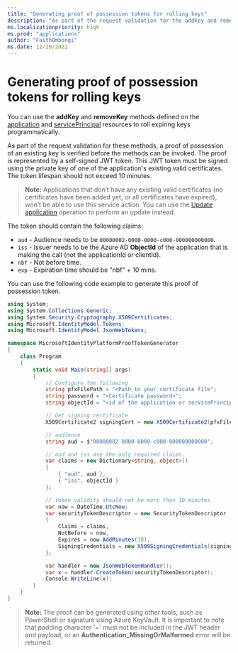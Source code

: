 ```yaml
---
title: "Generating proof of possession tokens for rolling keys"
description: "As part of the request validation for the addKey and removeKey methods, a proof of possession token is required. This document provides guidance for generating the proof of possession token."
ms.localizationpriority: high
ms.prod: "applications"
author: "FaithOmbongi"
ms.date: 12/20/2022
---
```


# Generating proof of possession tokens for rolling keys

You can use the **addKey** and **removeKey** methods defined on the [application](/graph/api/resources/application) and [servicePrincipal](/graph/api/resources/serviceprincipal) resources to roll expiring keys programmatically.

As part of the request validation for these methods, a proof of possession of an existing key is verified before the methods can be invoked. The proof is represented by a self-signed JWT token. This JWT token must be signed using the private key of one of the application's existing valid certificates. The token lifespan should not exceed 10 minutes.

> **Note:** Applications that don’t have any existing valid certificates (no certificates have been added yet, or all certificates have expired), won’t be able to use this service action. You can use the [Update application](/graph/api/application-update) operation to perform an update instead.

The token should contain the following claims:

- `aud` - Audience needs to be `00000002-0000-0000-c000-000000000000`.
- `iss` - Issuer needs to be the Azure AD __ObjectId__  of the application that is making the call (not the applicationId or clientId).
- `nbf` - Not before time.
- `exp` - Expiration time should be "nbf" + 10 mins.

You can use the following code example to generate this proof of possession token.

```csharp
using System;
using System.Collections.Generic;
using System.Security.Cryptography.X509Certificates;
using Microsoft.IdentityModel.Tokens;
using Microsoft.IdentityModel.JsonWebTokens;

namespace MicrosoftIdentityPlatformProofTokenGenerator
{
    class Program
    {
        static void Main(string[] args)
        {
            // Configure the following
            string pfxFilePath = "<Path to your certificate file";
            string password = "<Certificate password>";
            string objectId = "<id of the application or servicePrincipal object>";

            // Get signing certificate
            X509Certificate2 signingCert = new X509Certificate2(pfxFilePath, password);

            // audience
            string aud = $"00000002-0000-0000-c000-000000000000";

            // aud and iss are the only required claims.
            var claims = new Dictionary<string, object>()
            {
                { "aud", aud },
                { "iss", objectId }
            };

            // token validity should not be more than 10 minutes
            var now = DateTime.UtcNow;
            var securityTokenDescriptor = new SecurityTokenDescriptor
            {
                Claims = claims,
                NotBefore = now,
                Expires = now.AddMinutes(10),
                SigningCredentials = new X509SigningCredentials(signingCert)
            };

            var handler = new JsonWebTokenHandler();
            var x = handler.CreateToken(securityTokenDescriptor);
            Console.WriteLine(x);
        }
    }
}
```

> **Note:** The proof can be generated using other tools, such as PowerShell or signature using Azure KeyVault. It is important to note that padding character '=' must not be included in the JWT header and payload, or an **Authentication_MissingOrMalformed** error will be returned.
